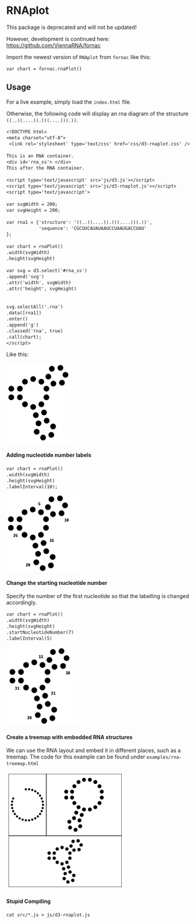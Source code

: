 # RNAplot #

This package is deprecated and will not be updated!

However, development is continued here: https://github.com/ViennaRNA/fornac

Import the newest version of `RNAplot` from `fornac` like this:
```
var chart = fornac.rnaPlot()
```

## Usage ##

For a live example, simply load the `index.html` file.

Otherwise, the following code will display an rna
diagram of the structure `((..((....)).(((....))).))`.

```
<!DOCTYPE html>
<meta charset="utf-8">
 <link rel='stylesheet' type='text/css' href='css/d3-rnaplot.css' />

This is an RNA container.
<div id='rna_ss'> </div>
This after the RNA container.

<script type='text/javascript' src='js/d3.js'></script>
<script type='text/javascript' src='js/d3-rnaplot.js'></script>
<script type='text/javascript'>

var svgWidth = 200;
var svgHeight = 200;

var rna1 = {'structure': '((..((....)).(((....))).))',
            'sequence': 'CGCUUCAUAUAAUCCUAAUGACCUAU'
};

var chart = rnaPlot()
.width(svgWidth)
.height(svgHeight)

var svg = d3.select('#rna_ss')
.append('svg')
.attr('width', svgWidth)
.attr('height', svgHeight)


svg.selectAll('.rna')
.data([rna1])
.enter()
.append('g')
.classed('rna', true)
.call(chart);
</script>
```

Like this:

![Screenshot of a simple rna-plot](/doc/img/simple-rnaplot-example.png?raw=true "Simple rna-plot example")

#### Adding nucleotide number labels ####

```
var chart = rnaPlot()
.width(svgWidth)
.height(svgHeight)
.labelInterval(10);
```

![Showing nucleotide numbers](/doc/img/show-nucleotide-numbers.png?raw=true "Show nucleotide numbers")

#### Change the starting nucleotide number ####

Specify the number of the first nucleotide so that the
labelling is changed accordingly.

```
var chart = rnaPlot()
.width(svgWidth)
.height(svgHeight)
.startNucleotideNumber(7)
.labelInterval(5)
```

![Changed starting nucleotide number](/doc/img/start-nucleotide-number.png?raw=true "Changed starting nucleotide number")

#### Create a treemap with embedded RNA structures ####

We can use the RNA layout and embed it in different places, such as a treemap.
The code for this example can be found under `examples/rna-treemap.html`

![Treemap with embedded RNAs](/doc/img/rna-treemap.png?raw=true "Treemap with embedded RNAs")


#### Stupid Compiling ####

```
cat src/*.js > js/d3-rnaplot.js
```
